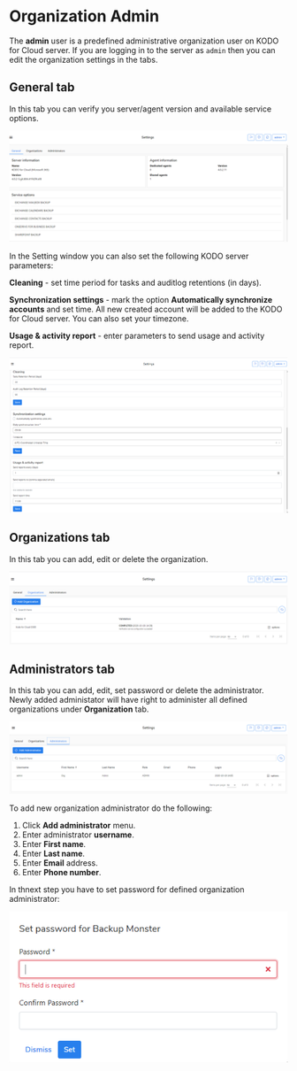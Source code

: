 # Organization Admin

The **admin** user is a predefined administrative organization user on KODO for Cloud server.  If you are logging in to the  server as `admin` then you can edit the organization settings in the tabs.

## General tab

In this tab you can verify you server/agent version and available service options. 

![](../../../.gitbook/assets/kodo-cloud-administration-settings-kodo-admin08-.png)

In the Setting window you can also set the following KODO server parameters:

**Cleaning** - set time period for tasks and auditlog retentions \(in days\).

**Synchronization settings** - mark the option **Automatically synchronize accounts** and set time. All new created account will be added to the KODO for Cloud server. You can also set your timezone.

**Usage & activity report** - enter parameters to send usage and activity report.

![](../../../.gitbook/assets/kodo-cloud-administration-backup-13.png)

## Organizations tab

In this tab you can add, edit or delete the organization. 



![](../../../.gitbook/assets/kodo-cloud-administration-backup-12.png)

## Administrators tab

In this tab you can add, edit, set password or delete the administrator. Newly added administator will have right to administer all defined organizations under **Organization** tab.

![](../../../.gitbook/assets/kodo-cloud-administration-backup-11.png)

To add new organization administrator do the following:

1. Click **Add administrator** menu.
2. Enter administrator **username**.
3. Enter **First name**.
4. Enter **Last name**.
5. Enter **Email** address.
6. Enter **Phone number**.  

In thnext step you have to set password for defined organization administrator:

![](../../../.gitbook/assets/kodo-cloud-administration-backup-14.png)


